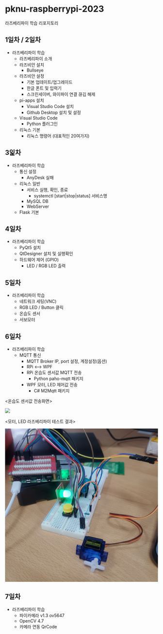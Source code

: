 # pknu-raspberrypi-2023
라즈베리파이 학습 리포지토리

## 1일차 / 2일차
- 라즈베리파이 학습
	- 라즈베리파이 소개
	- 라즈비안 설치
		- Bullseye
	- 라즈비안 설정
		- 기본 업데이트/업그레이드
		- 한글 폰트 및 입력기
		- 스크린세이버, 와이파이 연결 끊김 해제
	- pi-apps 설치
		- Visual Studio Code 설치
		- Github Desktop 설치 및 설정
	- Visual Studio Code
		- Python 플러그인
	- 리눅스 기본
		- 리눅스 명령어 (대표적인 20여가지)

## 3잁차
- 라즈베리파이 학습
	- 통신 설정
		- AnyDesk 실패
	- 리눅스 일반
		- 서비스 실행, 확인, 종료
			- systemctl [start|stop|status] 서비스명
		- MySQL DB
		- WebServer
	- Flask 기본  

## 4일차
- 라즈베리파이 학습
	- PyQt5 설치
	- QtDesigner 설치 및 실행확인
	- 하드웨어 제어 (GPIO)
		- LED / RGB LED 출력

## 5일차
- 라즈베리파이 학습
	- 네트워크 세팅(VNC)
	- RGB LED / Button 클릭
	- 온습도 센서
	- 서보모터

## 6일차
- 라즈베리파이 학습
	- MQTT 통신
		- MQTT Broker IP, port 설정, 계정설정(옵션)
		- RPi <--> WPF
		- RPi 온습도 센서값 MQTT 전송
			- Python paho-mqtt 패키지
		- WPF 모터, LED 제어값 전송
			- C# M2Mqtt 패키지


<온습도 센서값 전송화면>

<img src="https://github.com/SoYoungHW/pknu-raspberrypi-2023/blob/main/images/raspberrypi01.gif" width="700">

<모터, LED 라즈베리파이 테스트 결과>

<img src="https://github.com/SoYoungHW/pknu-raspberrypi-2023/blob/main/images/raspberrypi02.jpg" width="700">

## 7일차
- 라즈베리파이 학습
	- 파이카메라 v1.3 ov5647
	- OpenCV 4.7
	- 카메라 연동 QrCode 